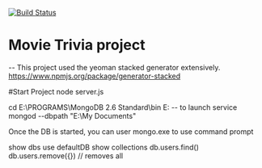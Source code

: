 [![Build Status](https://travis-ci.org/quantumlicht/collarbone.svg?branch=no-library)](https://travis-ci.org/quantumlicht/collarbone)
# Movie Trivia project
-- This project used the yeoman stacked generator extensively.
https://www.npmjs.org/package/generator-stacked


#Start Project
node server.js


cd E:\PROGRAMS\MongoDB 2.6 Standard\bin
E:
--  to launch service
mongod --dbpath "E:\My Documents"


Once the DB is started, you can user mongo.exe to use command prompt

show dbs
use defaultDB
show collections
db.users.find()
db.users.remove({}) // removes all